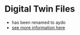 
# Digital Twin Files

- has been renamed to aydo
- [see more information here](threefold_internal:aydo)